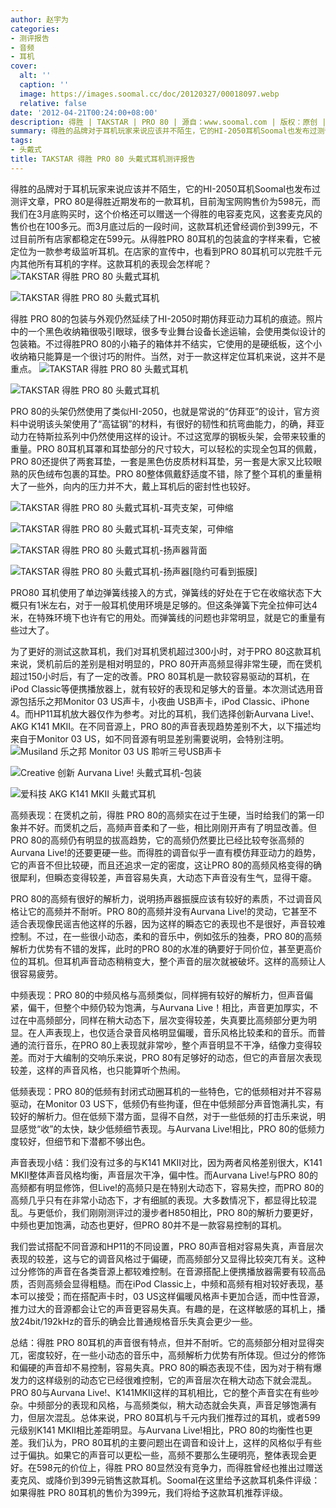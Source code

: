 ```yaml
---
author: 赵宇为
categories:
- 测评报告
- 音频
- 耳机
cover:
  alt: ''
  caption: ''
  image: https://images.soomal.cc/doc/20120327/00018097.webp
  relative: false
date: '2012-04-21T00:24:00+08:00'
description: 得胜 | TAKSTAR | PRO 80 | 源自：www.soomal.com | 版权：原创 |  平均/总评分：08.11/308
summary: 得胜的品牌对于耳机玩家来说应该并不陌生，它的HI-2050耳机Soomal也发布过测评文章，PRO 80是得胜近期发布的一款耳机，曾经销售价格399元，目前为598元[曾经送过电容麦克风]。它使用了53mm大尺寸单元，封闭式设计，定位于参考及监听耳机，宣传中这款耳机被认为在千元内耳机中是表现最好的……
tags:
- 头戴式
title: TAKSTAR 得胜 PRO 80 头戴式耳机测评报告
---
```


得胜的品牌对于耳机玩家来说应该并不陌生，它的HI-2050耳机Soomal也发布过测评文章，PRO 80是得胜近期发布的一款耳机，目前淘宝网购售价为598元，而我们在3月底购买时，这个价格还可以赠送一个得胜的电容麦克风，这套麦克风的售价也在100多元。而3月底过后的一段时间，这款耳机还曾经调价到399元，不过目前所有店家都稳定在599元。从得胜PRO 80耳机的包装盒的字样来看，它被定位为一款参考级监听耳机。在店家的宣传中，也看到PRO 80耳机可以完胜千元内其他所有耳机的字样。这款耳机的表现会怎样呢？
![TAKSTAR 得胜 PRO 80 头戴式耳机](https://images.soomal.cc/doc/20120327/00018094.webp)




![TAKSTAR 得胜 PRO 80 头戴式耳机](https://images.soomal.cc/doc/20120327/00018095.webp)




得胜 PRO 80的包装与外观仍然延续了HI-2050时期仿拜亚动力耳机的痕迹。照片中的一个黑色收纳箱很吸引眼球，很多专业舞台设备长途运输，会使用类似设计的包装箱。不过得胜PRO 80的小箱子的箱体并不结实，它使用的是硬纸板，这个小收纳箱只能算是一个很讨巧的附件。当然，对于一款这样定位耳机来说，这并不是重点。
![TAKSTAR 得胜 PRO 80 头戴式耳机](https://images.soomal.cc/doc/20120327/00018097.webp)




![TAKSTAR 得胜 PRO 80 头戴式耳机](https://images.soomal.cc/doc/20120327/00018098.webp)




PRO 80的头架仍然使用了类似HI-2050，也就是常说的“仿拜亚”的设计，官方资料中说明该头架使用了“高锰钢”的材料，有很好的韧性和抗弯曲能力，的确，拜亚动力在特斯拉系列中仍然使用这样的设计。不过这宽厚的钢板头架，会带来较重的重量。PRO 80耳机耳罩和耳垫部分的尺寸较大，可以轻松的实现全包耳的佩戴，PRO 80还提供了两套耳垫，一套是黑色仿皮质材料耳垫，另一套是大家又比较眼熟的灰色绒布包裹的耳垫。PRO 80整体佩戴舒适度不错，除了整个耳机的重量稍大了一些外，向内的压力并不大，戴上耳机后的密封性也较好。

![TAKSTAR 得胜 PRO 80 头戴式耳机-耳壳支架，可伸缩](https://images.soomal.cc/doc/20120327/00018099.webp)




![TAKSTAR 得胜 PRO 80 头戴式耳机-耳壳支架，可伸缩](https://images.soomal.cc/doc/20120327/00018100.webp)




![TAKSTAR 得胜 PRO 80 头戴式耳机-扬声器背面](https://images.soomal.cc/doc/20120327/00018106.webp)




![TAKSTAR 得胜 PRO 80 头戴式耳机-扬声器[隐约可看到振膜]](https://images.soomal.cc/doc/20120327/00018107.webp)




PRO80 耳机使用了单边弹簧线接入的方式，弹簧线的好处在于它在收缩状态下大概只有1米左右，对于一般耳机使用环境是足够的。但这条弹簧下完全拉伸可达4米，在特殊环境下也许有它的用处。而弹簧线的问题也非常明显，就是它的重量有些过大了。


为了更好的测试这款耳机，我们对耳机煲机超过300小时，对于PRO 80这款耳机来说，煲机前后的差别是相对明显的，PRO 80开声高频显得非常生硬，而在煲机超过150小时后，有了一定的改善。PRO 80耳机是一款较容易驱动的耳机，在iPod Classic等便携播放器上，就有较好的表现和足够大的音量。本次测试选用音源包括乐之邦Monitor 03 US声卡，小夜曲 USB声卡，iPod Classic、iPhone 4。而HP11耳机放大器仅作为参考。对比的耳机，我们选择创新Aurvana Live!、AKG K141 MKII。在不同音源上，PRO 80的声音表现趋势差别不大，以下描述均来自于Monitor 03 US，如不同音源有明显差别需要说明，会特别注明。
![Musiland 乐之邦 Monitor 03 US 聆听三号USB声卡](https://images.soomal.cc/doc/20110627/00011733.webp)




![Creative 创新 Aurvana Live! 头戴式耳机-包装](https://images.soomal.cc/doc/20100809/00006675.webp)




![爱科技 AKG K141 MKII 头戴式耳机](https://images.soomal.cc/doc/20120215/00016776.webp)




高频表现：在煲机之前，得胜 PRO 80的高频实在过于生硬，当时给我们的第一印象并不好。而煲机之后，高频声音柔和了一些，相比刚刚开声有了明显改善。但PRO 80的高频仍有明显的拔高趋势，它的高频仍然要比已经比较夸张高频的Aurvana Live!的还要更硬一些。而得胜的调音似乎一直有模仿拜亚动力的趋势，它的声音不但比较硬，而且还追求一定的密度，这让PRO 80的高频风格变得的确很犀利，但瞬态变得较差，声音容易失真，大动态下声音没有生气，显得干瘪。

PRO 80的高频有很好的解析力，说明扬声器振膜应该有较好的素质，不过调音风格让它的高频并不耐听。PRO 80的高频并没有Aurvana Live!的灵动，它甚至不适合表现像民谣吉他这样的乐器，因为这样的瞬态它的表现也不是很好，声音较难控制。不过，在一些很小动态，柔和的音乐中，例如弦乐的独奏，PRO 80的高频解析力优势有不错的发挥，此时的PRO 80的水准的确要好于同价位，甚至更高价位的耳机。但耳机声音动态稍稍变大，整个声音的层次就被破坏。这样的高频让人很容易疲劳。

中频表现：PRO 80的中频风格与高频类似，同样拥有较好的解析力，但声音偏紧，偏干，但整个中频仍较为饱满，与Aurvana Live！相比，声音更加厚实，不过在中高频部分，同样在稍大动态下，层次变得较差，失真要比高频部分更为明显。在人声表现上，也仅适合录音风格明显偏暖，音乐风格比较柔和的音乐。而普通的流行音乐，在PRO 80上表现就非常吵，整个声音明显不干净，结像力变得较差。而对于大编制的交响乐来说，PRO 80有足够好的动态，但它的声音层次表现较差，这样的声音风格，也只能算听个热闹。

低频表现：PRO 80的低频有封闭式动圈耳机的一些特色，它的低频相对并不容易驱动，在Monitor 03 US下，低频仍有些拘谨，但在中低频部分声音饱满扎实，有较好的解析力。但在低频下潜方面，显得不自然，对于一些低频的打击乐来说，明显感觉“收”的太快，缺少低频细节表现。与Aurvana Live!相比，PRO 80的低频力度较好，但细节和下潜都不够出色。

声音表现小结：我们没有过多的与K141 MKII对比，因为两者风格差别很大，K141 MKII整体声音风格均衡，声音层次干净，偏中性。而Aurvana Live!与PRO 80的高频都有明显修饰，但Live!的高频只是在特别大动态下，容易失控，而PRO 80的高频几乎只有在非常小动态下，才有细腻的表现。大多数情况下，都显得比较混乱。与更低价，我们刚刚测评过的漫步者H850相比，PRO 80的解析力要更好，中频也更加饱满，动态也更好，但PRO 80并不是一款容易控制的耳机。

我们尝试搭配不同音源和HP11的不同设置，PRO 80声音相对容易失真，声音层次表现的较差，这与它的调音风格过于偏硬，而高频部分又显得比较突兀有关。这种过分修饰的声音在各类音源上都较难控制。在音源搭配上便携播放器需要有较高品质，否则高频会显得粗糙。而在iPod Classic上，中频和高频有相对较好表现，基本可以接受；而在搭配声卡时，03 US这样偏暖风格声卡更加合适，而中性音源，推力过大的音源都会让它的声音更容易失真。有趣的是，在这样敏感的耳机上，播放24bit/192kHz的音乐的确会比普通规格音乐失真会更少一些。

总结：得胜 PRO 80耳机的声音很有特点，但并不耐听。它的高频部分相对显得突兀，密度较好，在一些小动态的音乐中，高频解析力优势有所体现。但过分的修饰和偏硬的声音却不易控制，容易失真。PRO 80的瞬态表现不佳，因为对于稍有爆发力的这样级别的动态它已经很难控制，它的声音层次在稍大动态下就会混乱。PRO 80与Aurvana Live!、K141MKII这样的耳机相比，它的整个声音实在有些吵杂。中频部分的表现和风格，与高频类似，稍大动态就会失真，声音足够饱满有力，但层次混乱。总体来说，PRO 80耳机与千元内我们推荐过的耳机，或者599元级别K141 MKII相比差距明显。与Aurvana Live!相比，PRO 80的均衡性也更差。我们认为，PRO 80耳机的主要问题出在调音和设计上，这样的风格似乎有些过于偏执。如果它的声音可以更松一些，高频不要那么生硬明亮，整体表现会更好。在598元的价位上，得胜 PRO 80显然没有竞争力，而得胜曾经也推出过赠送麦克风、或降价到399元销售这款耳机。Soomal在这里给予这款耳机条件评级：如果得胜 PRO 80耳机的售价为399元，我们将给予这款耳机推荐评级。